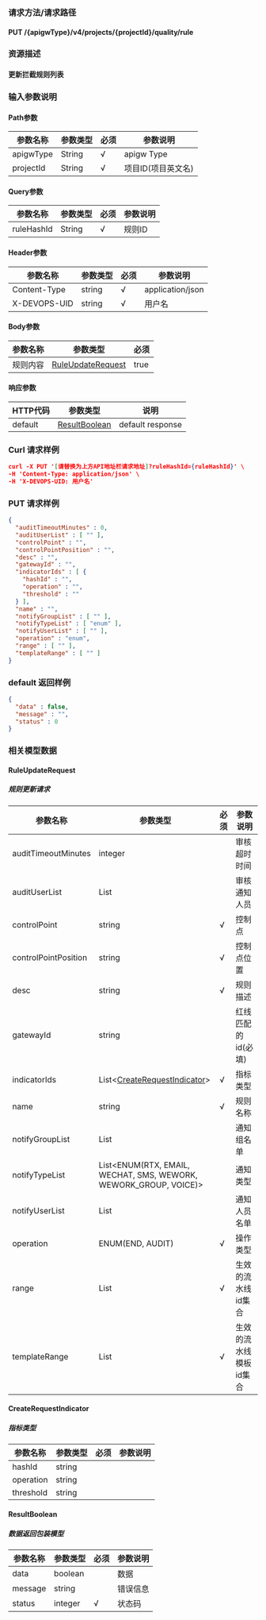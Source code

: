 ### 请求方法/请求路径
#### PUT /{apigwType}/v4/projects/{projectId}/quality/rule
### 资源描述
#### 更新拦截规则列表
### 输入参数说明
#### Path参数

| 参数名称      | 参数类型   | 必须  | 参数说明        |
| --------- | ------ | --- | ----------- |
| apigwType | String | √   | apigw Type  |
| projectId | String | √   | 项目ID(项目英文名) |

#### Query参数

| 参数名称       | 参数类型   | 必须  | 参数说明 |
| ---------- | ------ | --- | ---- |
| ruleHashId | String | √   | 规则ID |

#### Header参数

| 参数名称         | 参数类型   | 必须  | 参数说明             |
| ------------ | ------ | --- | ---------------- |
| Content-Type | string | √   | application/json |
| X-DEVOPS-UID | string | √   | 用户名              |

#### Body参数

| 参数名称 | 参数类型                                    | 必须   |
| ---- | --------------------------------------- | ---- |
| 规则内容 | [RuleUpdateRequest](#RuleUpdateRequest) | true |

#### 响应参数

| HTTP代码  | 参数类型                            | 说明               |
| ------- | ------------------------------- | ---------------- |
| default | [ResultBoolean](#ResultBoolean) | default response |

### Curl 请求样例

```Json
curl -X PUT '[请替换为上方API地址栏请求地址]?ruleHashId={ruleHashId}' \
-H 'Content-Type: application/json' \
-H 'X-DEVOPS-UID: 用户名' 
```

### PUT 请求样例

```Json
{
  "auditTimeoutMinutes" : 0,
  "auditUserList" : [ "" ],
  "controlPoint" : "",
  "controlPointPosition" : "",
  "desc" : "",
  "gatewayId" : "",
  "indicatorIds" : [ {
    "hashId" : "",
    "operation" : "",
    "threshold" : ""
  } ],
  "name" : "",
  "notifyGroupList" : [ "" ],
  "notifyTypeList" : [ "enum" ],
  "notifyUserList" : [ "" ],
  "operation" : "enum",
  "range" : [ "" ],
  "templateRange" : [ "" ]
}
```

### default 返回样例

```Json
{
  "data" : false,
  "message" : "",
  "status" : 0
}
```

### 相关模型数据
#### RuleUpdateRequest
##### 规则更新请求

| 参数名称                 | 参数类型                                                             | 必须  | 参数说明         |
| -------------------- | ---------------------------------------------------------------- | --- | ------------ |
| auditTimeoutMinutes  | integer                                                          |     | 审核超时时间       |
| auditUserList        | List<string>                                                     |     | 审核通知人员       |
| controlPoint         | string                                                           | √   | 控制点          |
| controlPointPosition | string                                                           | √   | 控制点位置        |
| desc                 | string                                                           | √   | 规则描述         |
| gatewayId            | string                                                           |     | 红线匹配的id(必填)  |
| indicatorIds         | List<[CreateRequestIndicator](#CreateRequestIndicator)>          | √   | 指标类型         |
| name                 | string                                                           | √   | 规则名称         |
| notifyGroupList      | List<string>                                                     |     | 通知组名单        |
| notifyTypeList       | List<ENUM(RTX, EMAIL, WECHAT, SMS, WEWORK, WEWORK_GROUP, VOICE)> |     | 通知类型         |
| notifyUserList       | List<string>                                                     |     | 通知人员名单       |
| operation            | ENUM(END, AUDIT)                                                 | √   | 操作类型         |
| range                | List<string>                                                     | √   | 生效的流水线id集合   |
| templateRange        | List<string>                                                     | √   | 生效的流水线模板id集合 |

#### CreateRequestIndicator
##### 指标类型

| 参数名称      | 参数类型   | 必须  | 参数说明 |
| --------- | ------ | --- | ---- |
| hashId    | string |     |      |
| operation | string |     |      |
| threshold | string |     |      |

#### ResultBoolean
##### 数据返回包装模型

| 参数名称    | 参数类型    | 必须  | 参数说明 |
| ------- | ------- | --- | ---- |
| data    | boolean |     | 数据   |
| message | string  |     | 错误信息 |
| status  | integer | √   | 状态码  |

 
